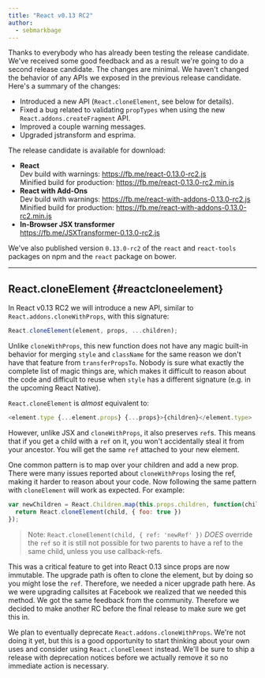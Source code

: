 ```yaml
---
title: "React v0.13 RC2"
author:
  - sebmarkbage
---
```


Thanks to everybody who has already been testing the release candidate. We've received some good feedback and as a result we're going to do a second release candidate. The changes are minimal. We haven't changed the behavior of any APIs we exposed in the previous release candidate. Here's a summary of the changes:

* Introduced a new API (`React.cloneElement`, see below for details).
* Fixed a bug related to validating `propTypes` when using the new `React.addons.createFragment` API.
* Improved a couple warning messages.
* Upgraded jstransform and esprima.

The release candidate is available for download:

* **React**  
    Dev build with warnings: <https://fb.me/react-0.13.0-rc2.js>  
    Minified build for production: <https://fb.me/react-0.13.0-rc2.min.js> 
* **React with Add-Ons**  
    Dev build with warnings: <https://fb.me/react-with-addons-0.13.0-rc2.js>  
    Minified build for production: <https://fb.me/react-with-addons-0.13.0-rc2.min.js> 
* **In-Browser JSX transformer**  
    <https://fb.me/JSXTransformer-0.13.0-rc2.js>

We've also published version `0.13.0-rc2` of the `react` and `react-tools` packages on npm and the `react` package on bower.

* * *

## React.cloneElement {#reactcloneelement}

In React v0.13 RC2 we will introduce a new API, similar to `React.addons.cloneWithProps`, with this signature:

```js
React.cloneElement(element, props, ...children);
```

Unlike `cloneWithProps`, this new function does not have any magic built-in behavior for merging `style` and `className` for the same reason we don't have that feature from `transferPropsTo`. Nobody is sure what exactly the complete list of magic things are, which makes it difficult to reason about the code and difficult to reuse when `style` has a different signature (e.g. in the upcoming React Native).

`React.cloneElement` is *almost* equivalent to:

```js
<element.type {...element.props} {...props}>{children}</element.type>
```

However, unlike JSX and `cloneWithProps`, it also preserves `ref`s. This means that if you get a child with a `ref` on it, you won't accidentally steal it from your ancestor. You will get the same `ref` attached to your new element.

One common pattern is to map over your children and add a new prop. There were many issues reported about `cloneWithProps` losing the ref, making it harder to reason about your code. Now following the same pattern with `cloneElement` will work as expected. For example:

```js
var newChildren = React.Children.map(this.props.children, function(child) {
  return React.cloneElement(child, { foo: true })
});
```

> Note: `React.cloneElement(child, { ref: 'newRef' })` *DOES* override the `ref` so it is still not possible for two parents to have a ref to the same child, unless you use callback-refs.

This was a critical feature to get into React 0.13 since props are now immutable. The upgrade path is often to clone the element, but by doing so you might lose the `ref`. Therefore, we needed a nicer upgrade path here. As we were upgrading callsites at Facebook we realized that we needed this method. We got the same feedback from the community. Therefore we decided to make another RC before the final release to make sure we get this in.

We plan to eventually deprecate `React.addons.cloneWithProps`. We're not doing it yet, but this is a good opportunity to start thinking about your own uses and consider using `React.cloneElement` instead. We'll be sure to ship a release with deprecation notices before we actually remove it so no immediate action is necessary.